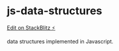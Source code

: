 # js-data-structures

[Edit on StackBlitz ⚡️](https://stackblitz.com/edit/js-th8vpq)

data structures implemented in Javascript.
